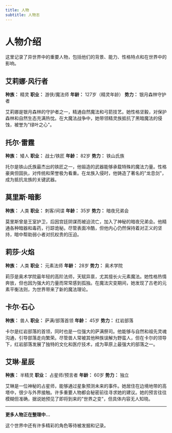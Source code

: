 ```yaml
---
title: 人物
subtitle: 人物志
---
```


# 人物介绍

这里记录了异世界中的重要人物，包括他们的背景、能力、性格特点和在世界中的影响。

## 艾莉娜·风行者

**种族：** 精灵
**职业：** 游侠/魔法师
**年龄：** 127岁（精灵年龄）
**势力：** 银月森林守护者

艾莉娜是银月森林的守护者之一，精通自然魔法和弓箭技艺。她性格坚毅，对保护森林和自然生态充满热忱。在大魔法战争中，她带领精灵族抵抗了黑暗魔法的侵蚀，被誉为"绿叶之心"。

## 托尔·雷霆

**种族：** 矮人
**职业：** 战士/铁匠
**年龄：** 82岁
**势力：** 铁山氏族

托尔是铁山氏族最杰出的铁匠之一，他锻造的武器能够承载特殊的魔法力量。性格豪爽但固执，对传统和荣誉极为看重。在龙族入侵时，他铸造了著名的"龙息剑"，成为抵抗龙族的关键武器。

## 莫里斯·暗影

**种族：** 人类
**职业：** 刺客/间谍
**年龄：** 35岁
**势力：** 暗夜兄弟会

莫里斯曾是王室护卫，后因宫廷阴谋而被迫流亡，加入了神秘的暗夜兄弟会。他精通各种暗器和毒药，行踪诡秘。尽管表面冷酷，但他内心仍然保持着对正义的坚持，暗中帮助弱小者对抗权贵的压迫。

## 莉莎·火焰

**种族：** 人类
**职业：** 元素法师
**年龄：** 28岁
**势力：** 奥术学院

莉莎是奥术学院最年轻的高阶法师，天赋异禀，尤其擅长火元素魔法。她性格热情奔放，但也因为强大的力量而常常感到孤独。在魔法灾变期间，她发现了古老的元素平衡法则，为世界带来了新的魔法理论。

## 卡尔·石心

**种族：** 兽人
**职业：** 萨满/部落首领
**年龄：** 45岁
**势力：** 红岩部落

卡尔是红岩部落的首领，同时也是一位强大的萨满祭司。他能够与自然和祖先灵魂沟通，引导部落走向繁荣。尽管兽人常被其他种族误解为野蛮人，但在卡尔的领导下，红岩部落发展了独特的文化和医疗技术，成为草原上最强大的部落之一。

## 艾琳·星辰

**种族：** 半精灵
**职业：** 占星师/预言者
**年龄：** 60岁
**势力：** 独立

艾琳是一位神秘的占星师，能够通过星象预测未来的事件。她居住在边境地带的高塔中，很少与外界接触。许多重要人物都会秘密前往寻求她的建议。她的预言往往模糊但准确，据说她预见了即将到来的"世界之变"，但具体内容无人知晓。

---

**更多人物正在整理中...**

这个世界中还有许多精彩的角色等待被发掘和记录。
